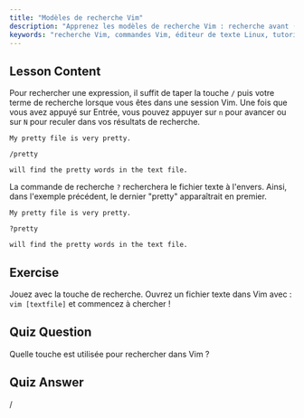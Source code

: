 ```yaml
---
title: "Modèles de recherche Vim"
description: "Apprenez les modèles de recherche Vim : recherche avant (/) et arrière (?). Naviguez dans les résultats avec 'n' et 'N'. Améliorez vos compétences Vim dès aujourd'hui !"
keywords: "recherche Vim, commandes Vim, éditeur de texte Linux, tutoriel Vim, guide Vim, Vim pour débutants"
---
```


## Lesson Content

Pour rechercher une expression, il suffit de taper la touche `/` puis votre terme de recherche lorsque vous êtes dans une session Vim. Une fois que vous avez appuyé sur Entrée, vous pouvez appuyer sur `n` pour avancer ou sur `N` pour reculer dans vos résultats de recherche.

```plaintext
My pretty file is very pretty.

/pretty

will find the pretty words in the text file.
```

La commande de recherche `?` recherchera le fichier texte à l'envers. Ainsi, dans l'exemple précédent, le dernier "pretty" apparaîtrait en premier.

```plaintext
My pretty file is very pretty.

?pretty

will find the pretty words in the text file.
```

## Exercise

Jouez avec la touche de recherche. Ouvrez un fichier texte dans Vim avec : `vim [textfile]` et commencez à chercher !

## Quiz Question

Quelle touche est utilisée pour rechercher dans Vim ?

## Quiz Answer

/
